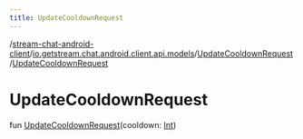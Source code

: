 ```yaml
---
title: UpdateCooldownRequest
---
```

/[stream-chat-android-client](../../index.md)/[io.getstream.chat.android.client.api.models](../index.md)/[UpdateCooldownRequest](index.md)/[UpdateCooldownRequest](UpdateCooldownRequest.md)  
  
  
  
# UpdateCooldownRequest  
fun [UpdateCooldownRequest](UpdateCooldownRequest.md)(cooldown: [Int](https://kotlinlang.org/api/latest/jvm/stdlib/kotlin/-int/index.html))

